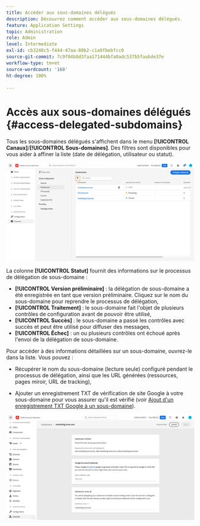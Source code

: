 ```yaml
---
title: Accéder aux sous-domaines délégués
description: Découvrez comment accéder aux sous-domaines délégués.
feature: Application Settings
topic: Administration
role: Admin
level: Intermediate
exl-id: cb3248c5-f444-47aa-80b2-c1a9fbebfcc0
source-git-commit: 7c9f04b8d3faa171444bfa0adc537b5faabde37e
workflow-type: tm+mt
source-wordcount: '168'
ht-degree: 100%

---
```


# Accès aux sous-domaines délégués {#access-delegated-subdomains}

Tous les sous-domaines délégués s&#39;affichent dans le menu **[!UICONTROL Canaux]**/**[!UICONTROL Sous-domaines]**. Des filtres sont disponibles pour vous aider à affiner la liste (date de délégation, utilisateur ou statut).

![](assets/subdomain-list.png)

La colonne **[!UICONTROL Statut]** fournit des informations sur le processus de délégation de sous-domaine :

* **[!UICONTROL Version préliminaire]** : la délégation de sous-domaine a été enregistrée en tant que version préliminaire. Cliquez sur le nom du sous-domaine pour reprendre le processus de délégation,
* **[!UICONTROL Traitement]** : le sous-domaine fait l&#39;objet de plusieurs contrôles de configuration avant de pouvoir être utilisé,
* **[!UICONTROL Succès]** : le sous-domaine a passé les contrôles avec succès et peut être utilisé pour diffuser des messages,
* **[!UICONTROL Échec]** : un ou plusieurs contrôles ont échoué après l&#39;envoi de la délégation de sous-domaine.

Pour accéder à des informations détaillées sur un sous-domaine, ouvrez-le dans la liste. Vous pouvez :

* Récupérer le nom du sous-domaine (lecture seule) configuré pendant le processus de délégation, ainsi que les URL générées (ressources, pages miroir, URL de tracking),

* Ajouter un enregistrement TXT de vérification de site Google à votre sous-domaine pour vous assurer qu&#39;il est vérifié (voir [Ajout d&#39;un enregistrement TXT Google à un sous-domaine](google-txt.md)).

![](assets/subdomain-delegated.png)
